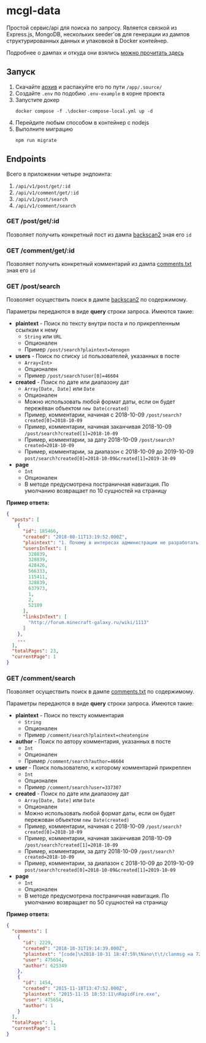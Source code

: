 # mcgl-data

Простой сервис/api для поиска по запросу. Является связкой из Express.js, MongoDB, нескольких seeder'ов для генерации из
дампов структурированных данных и упаковкой в Docker контейнер.

Подробнее о дампах и откуда они взялись [можно прочитать здесь](/DUMPS.md)

## Запуск

1. Скачайте [архив](https://github.com/exi66/mcgl-data-api/releases/download/v0.0.0/source.zip) и распакуйте его по пути
   `/app/.source/`
2. Создайте `.env` по подобию `.env-example` в корне проекта
3. Запустите докер
   ```shell
   docker compose -f .\docker-compose-local.yml up -d
   ```
4. Перейдите любым способом в контейнер с nodejs
5. Выполните миграцию
   ```shell
   npm run migrate
   ```

## Endpoints

Всего в приложении четыре эндпоинта:

1. `/api/v1/post/get/:id`
2. `/api/v1/comment/get/:id`
3. `/api/v1/post/search`
4. `/api/v1/comment/search`

### GET /post/get/:id

Позволяет получить конкретный пост из дампа [backscan2](/DUMPS.md#backscan2zip) зная его `id`

### GET /comment/get/:id

Позволяет получить конкретный комментарий из дампа [comments.txt](/DUMPS.md#commentstxt) зная его `id`

### GET /post/search

Позволяет осуществить поиск в дампе [backscan2](/DUMPS.md#backscan2zip) по содержимому.

Параметры передаются в виде **query** строки запроса. Имеются такие:

- **plaintext** - Поиск по тексту внутри поста и по прикрепленным ссылкам к нему
  - `String` или `URL`
  - Опционален
  - Пример `/post/search?plaintext=Xenogen`
- **users** - Поиск по списку `id` пользователей, указанных в посте
  - `Array<Int>`
  - Опционален
  - Пример `/post/search?user[0]=46604`
- **created** - Поиск по дате или диапазону дат
  - `Array[Date, Date]` или `Date`
  - Опционален
  - Можно использовать любой формат даты, если он будет пережёван объектом `new Date(created)`
  - Пример, комментарии, начиная с 2018-10-09 `/post/search?created[0]=2018-10-09`
  - Пример, комментарии, начиная заканчивая 2018-10-09 `/post/search?created[1]=2018-10-09`
  - Пример, комментарии, за дату 2018-10-09 `/post/search?created=2018-10-09`
  - Пример, комментарии, за диапазон с 2018-10-09 до 2019-10-09
    `post/search?created[0]=2018-10-09&created[1]=2019-10-09`
- **page**
  - `Int`
  - Опционален
  - В методе предусмотрена постраничная навигация. По умолчанию возвращает по 10 сущностей на страницу

**Пример ответа:**

```json
{
  "posts": [
    {
      "id": 185466,
      "created": "2018-08-11T13:19:52.000Z",
      "plaintext": "1. Почему в интересах администрации не разработать достойную систему защиты, а вставить как можно больше &quot;ловушек&quot; в клиент и забанить как можно больше игроков?\n2. Почему политика администрации в банах изменилась с &quot;наказать игрока&quot; на &quot;выжить неугодного игрока с проекта&quot;?\n3. Когда будет интервью с кем-нибудь, кроме  Laboratory и на вопросы будет отвечать кто-нибудь, кроме  Laboratory?\n4. Когда заберут группу Youtube у игрока  Irman, ведь снимает он откровенный шлак, в отличие от игроков, снимающих действительно качественный контент (например  ClocwerC и  Lykf)?\n5. Пару лет назад  Laboratory опубликовал несколько скриншотов с клиента для разработчиков, о том, как проходила разработка, тесты и с какими интересными моментами он сталкивался. Когда я находился в фокус-группе, я спрашивал  return о возрождении подобной рубрики, на что он ответил относительно положительно. Будет ли по факту возрождение такой рубрики?\n6. Где нынче пропадает истинный состав администрации:  admin,  gen и  acez и занимается ли он проектом вообще?\n7. Когда защитные поля (aka антизаливы) станут защищать только от заливов, а не от взрывов/ураганов/землетрясений/неба/Аллаха?",
      "usersInText": [
        328839,
        328839,
        428426,
        566333,
        115411,
        328839,
        637973,
        1,
        2,
        52109
      ],
      "linksInText": [
        "http://forum.minecraft-galaxy.ru/wiki/1113"
      ]
    },
    ...
  ],
  "totalPages": 23,
  "currentPage": 1
}
```

### GET /comment/search

Позволяет осуществить поиск в дампе [comments.txt](/DUMPS.md#commentstxt) по содержимому.

Параметры передаются в виде **query** строки запроса. Имеются такие:

- **plaintext** - Поиск по тексту комментария
  - `String`
  - Опционален
  - Пример `/comment/search?plaintext=cheatengine`
- **author** - Поиск по автору комментария, указанных в посте
  - `Int`
  - Опционален
  - Пример `/comment/search?author=46604`
- **user** - Поиск пользователю, к которому комментарий прикреплен
  - `Int`
  - Опционален
  - Пример `/comment/search?user=337307`
- **created** - Поиск по дате или диапазону дат
  - `Array[Date, Date]` или `Date`
  - Опционален
  - Можно использовать любой формат даты, если он будет пережован объектом `new Date(created)`
  - Пример, комментарии, начиная с 2018-10-09 `/post/search?created[0]=2018-10-09`
  - Пример, комментарии, начиная заканчивая 2018-10-09 `/post/search?created[1]=2018-10-09`
  - Пример, комментарии, за дату 2018-10-09 `/post/search?created=2018-10-09`
  - Пример, комментарии, за диапазон с 2018-10-09 до 2019-10-09
    `post/search?created[0]=2018-10-09&created[1]=2019-10-09`
- **page**
  - `Int`
  - Опционален
  - В методе предусмотрена постраничная навигация. По умолчанию возвращает по 50 сущностей на страницу

**Пример ответа:**

```json
{
  "comments": [
    {
      "id": 2229,
      "created": "2018-10-31T19:14:39.000Z",
      "plaintext": "[code]\n2018-10-31 18:47:59\tNano\t\t/clanmsg на 7200 ебани меня\n2018-10-31 18:47:36\tNano\t\t/clanmsg я знаю что ты клан чаты чекаешь\n2018-10-31 18:47:28\tNano\t\t/clanmsg забань меня сука\n2018-10-31 18:47:24\tNano\t\t/clanmsg админ,я с твоей пораши вывел несколько зарплат родителей школьников с этого проекта\n\n2018-10-29 11:34:46\tNano\t\t/clanmsg одмен хуй соси\n\n2018-10-28 15:20:23\tNano\t\t/srv Продам читы\n\n2018-10-27 18:39:10\tNano\t\t/msg Devil-ZiM около 10к вывел\n[/code]",
      "user": 475654,
      "author": 625349
    },
    {
      "id": 1454,
      "created": "2015-11-18T13:47:52.000Z",
      "plaintext": "2015-11-15 18:53:11\nRapidFire.exe",
      "user": 475654,
      "author": 1
    }
  ],
  "totalPages": 1,
  "currentPage": 1
}
```
